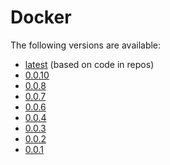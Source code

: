 # Docker

The following versions are available:

* [latest](latest) (based on code in repos)
* [0.0.10](0.0.10)
* [0.0.8](0.0.8)
* [0.0.7](0.0.7)
* [0.0.6](0.0.6)
* [0.0.4](0.0.4)
* [0.0.3](0.0.3)
* [0.0.2](0.0.2)
* [0.0.1](0.0.1)
